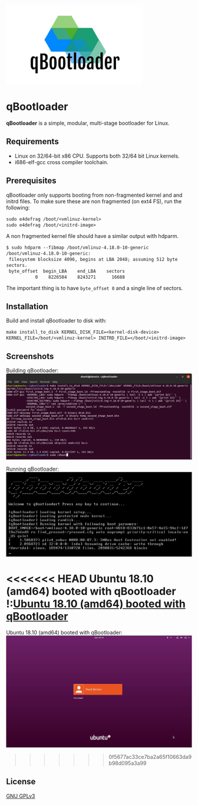 ![Logo](qB_logo.png)

# qBootloader
**qBootloader** is a simple, modular, multi-stage bootloader for Linux. 

## Requirements
* Linux on 32/64-bit x86 CPU. Supports both 32/64 bit Linux kernels.
* i686-elf-gcc cross compiler toolchain.

## Prerequisites
qBootloader only supports booting from non-fragmented kernel and and initrd files.
To make sure these are non fragmented (on ext4 FS), run the following:

```
sudo e4defrag /boot/<vmlinuz-kernel>
sudo e4defrag /boot/<initrd-image>
```

A non fragmented kernel file should have a similar output with hdparm.

```
$ sudo hdparm --fibmap /boot/vmlinuz-4.18.0-10-generic 
/boot/vmlinuz-4.18.0-10-generic:
 filesystem blocksize 4096, begins at LBA 2048; assuming 512 byte sectors.
 byte_offset  begin_LBA    end_LBA    sectors
           0    8226584    8243271      16688
```

The important thing is to have `byte_offset 0` and a single line of sectors.

## Installation
Build and install qBootloader to disk with:
```
make install_to_disk KERNEL_DISK_FILE=<kernel-disk-device> KERNEL_FILE=/boot/<vmlinuz-kernel> INITRD_FILE=</boot/<initrd-image>
```

## Screenshots
Building qBootloader:
![Building qBootloader](/screenshots/1.png "Building qBootloader")

Running qBootloader:
![Running qBootloader](/screenshots/2.png "Running qBootloader")

<<<<<<< HEAD
Ubuntu 18.10 (amd64) booted with **qBootloader**
!:[Ubuntu 18.10 (amd64) booted with qBootloader](/screenshots/3.JPG "Ubuntu 18.10 (amd64) booted with qBootloader")
=======
Ubuntu 18.10 (amd64) booted with qBootloader:
![Ubuntu 18.10 (amd64) booted with qBootloader](/screenshots/3.JPG "Ubuntu 18.10 (amd64) booted with qBootloader")
>>>>>>> 0f5677ac33ce7ba2a65f10663da9b98d095a3a99

## License
[GNU GPLv3](https://choosealicense.com/licenses/gpl-3.0/)

